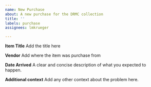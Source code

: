 ```yaml
---
name: New Purchase
about: A new purchase for the DRMC collection
title: ''
labels: purchase
assignees: lmkrueger

---
```


**Item Title**
Add the title here

**Vendor**
Add where the item was purchase from

**Date Arrived**
A clear and concise description of what you expected to happen.

**Additional context**
Add any other context about the problem here.
